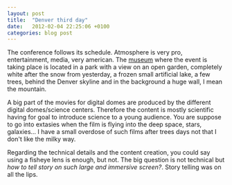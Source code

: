 ```yaml
---
layout: post
title:  "Denver third day"
date:   2012-02-04 22:25:06 +0100
categories: blog post
---
```


The conference follows its schedule. Atmosphere is very pro, entertainment, media, very american. The [museum][link-dmns] where the event is taking place is located in a park with a view on an open garden, completely white after the snow from yesterday, a frozen small artificial lake, a few trees, behind the Denver skyline and in the background a huge wall, I mean the mountain.

A big part of the movies for digital domes are produced by the different digital domes/science centers. Therefore the content is mostly scientific having for goal to introduce science to a young audience. You are suppose to go into extasies when the film is flying into the deep space, stars, galaxies... I have a small overdose of such films after trees days not that I don't like the milky way.

Regarding the technical details and the content creation, you could say using a fisheye lens is enough, but not. The big question is not technical but *how to tell story on such large and immersive screen?*. Story telling was on all the lips.

[link-dmns]: http://www.dmns.org/